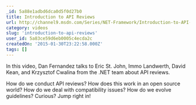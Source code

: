 ```yaml
---
_id: 5a88e1adbd6dca0d5f0d27b0
title: Introduction to API Reviews
url: http://channel9.msdn.com/Series/NET-Framework/Introduction-to-API-Reviews
category: videos
slug: 'introduction-to-api-reviews'
user_id: 5a83ce59d6eb0005c4ecda2c
createdOn: '2015-01-30T23:22:58.000Z'
tags: []
---
```


In this video, Dan Fernandez talks to Eric St. John, Immo Landwerth, David Kean, and Krzysztof Cwalina from the .NET team about API reviews.

How do we conduct API reviews?
How does this work in an open source world?
How do we deal with compatibility issues?
How do we evolve guidelines?
Curious? Jump right in!
